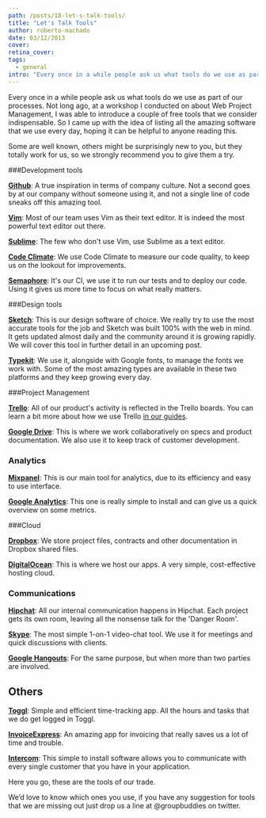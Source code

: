 ```yaml
---
path: /posts/18-let-s-talk-tools/
title: "Let's Talk Tools"
author: roberto-machado
date: 03/12/2013
cover: 
retina_cover: 
tags:
  - general
intro: "Every once in a while people ask us what tools do we use as part of our processes. Not long ago, at a workshop I conducted on about Web Project Management, I was able to introduce a couple of free tools that we consider indispensable. So I came up with the idea of listing all the amazing software that we use every day, hoping it can be helpful to anyone reading this."
---
```


Every once in a while people ask us what tools do we use as part of our processes. Not long ago, at a workshop I conducted on about Web Project Management, I was able to introduce a couple of free tools that we consider indispensable. So I came up with the idea of listing all the amazing software that we use every day, hoping it can be helpful to anyone reading this. 

Some are well known, others might be surprisingly new to you, but they totally work for us, so we strongly recommend you to give them a try. 

###Development tools

**[Github](https://github.com/)**:  A true inspiration in terms of company culture. Not a second goes by at our company without someone using it, and not a single line of code sneaks off this amazing tool.

**[Vim](https://www.vim.org/)**: Most of our team uses Vim as their text editor. It is indeed the most powerful text editor out there.

**[Sublime](https://www.sublimetext.com/)**: The few who don't use Vim, use Sublime as a text editor. 

**[Code Climate](https://codeclimate.com/)**: We use Code Climate to measure our code quality, to keep us on the lookout for improvements.

**[Semaphore](https://semaphoreapp.com/)**: It's our CI, we use it to run our tests and to deploy our code. Using it gives us more time to focus on what really matters.

###Design tools

**[Sketch](https://www.bohemiancoding.com/sketch/)**: This is our design software of choice. We really try to use the most accurate tools for the job and Sketch was built 100% with the web in mind. It gets updated almost daily and the community around it is growing rapidly. We will cover this tool in further detail in an upcoming post. 

**[Typekit](https://typekit.com/)**: We use it, alongside with Google fonts, to manage the fonts we work with. Some of the most amazing types are available in these two platforms and they keep growing every day.

###Project Management

**[Trello](https://trello.com/)**: All of our product's activity is reflected in the Trello boards. You can learn a bit more about how we use Trello [in our guides](https://github.com/groupbuddies/guides/tree/master/trello).

**[Google Drive](https://drive.google.com)**: This is where we work collaboratively on specs and product documentation. We also use it to keep track of customer development.

### Analytics

**[Mixpanel](https://mixpanel.com/)**: This is our main tool for analytics, due to its efficiency and easy to use interface.

**[Google Analytics](https://www.google.com/analytics/)**: This one is really simple to install and can give us a quick overview on some metrics. 

###Cloud

**[Dropbox](https://www.dropbox.com/)**: We store project files, contracts and other documentation in Dropbox shared files.

**[DigitalOcean](https://www.digitalocean.com/)**: This is where we host our apps. A very simple, cost-effective hosting cloud.


### Communications

**[Hipchat](https://www.hipchat.com/)**: All our internal communication happens in Hipchat. Each project gets its own room, leaving all the nonsense talk for the 'Danger Room'.

**[Skype](https://www.skype.com/)**: The most simple 1-on-1 video-chat tool. We use it for meetings and quick discussions with clients.

**[Google Hangouts](https://www.google.com/+/learnmore/hangouts/)**: For the same purpose, but when more than two parties are involved.

## Others
**[Toggl](https://www.toggl.com)**: Simple and efficient time-tracking app. All the hours and tasks that we do get logged in Toggl.

**[InvoiceExpress](https://www.invoicexpress.net/)**: An amazing app for invoicing that really saves us a lot of time and trouble.

**[Intercom](https://www.intercom.io)**: This simple to install software allows you to communicate with every single customer that you have in your application.



Here you go, these are the tools of our trade.

We’d love to know which ones you use, if you have any suggestion for tools that we are missing out just drop us a line at @groupbuddies on twitter.

 
